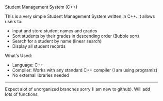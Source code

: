 
 
Student Management System (C++)

This is a very simple Student Management System written in C++. It allows users to:

- Input and store student names and grades
- Sort students by their grades in descending order (Bubble sort)
- Search for a student by name (linear search)
- Display all student records

What's Used:
- Language: C++
- Compiler: Works with any standard C++ compiler (I am using programiz)
- No external libraries needed

---


Expect alot of unorganized branches sorry (I am new to github). Will add lots of functions

